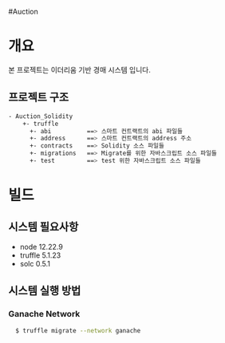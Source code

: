 #Auction

# 개요
본 프로젝트는 이더리움 기반 경매 시스템 입니다.

## 프로젝트 구조
```bash
- Auction_Solidity
    +- truffle 
      +- abi          ==> 스마트 컨트랙트의 abi 파일들
      +- address      ==> 스마트 컨트랙트의 address 주소
      +- contracts    ==> Solidity 소스 파일들
      +- migrations   ==> Migrate를 위한 자바스크립트 소스 파일들
      +- test         ==> test 위한 자바스크립트 소스 파일들
```

# 빌드
## 시스템 필요사항
* node 12.22.9
* truffle 5.1.23
* solc 0.5.1

## 시스템 실행 방법
### Ganache Network
```bash
  $ truffle migrate --network ganache
```

